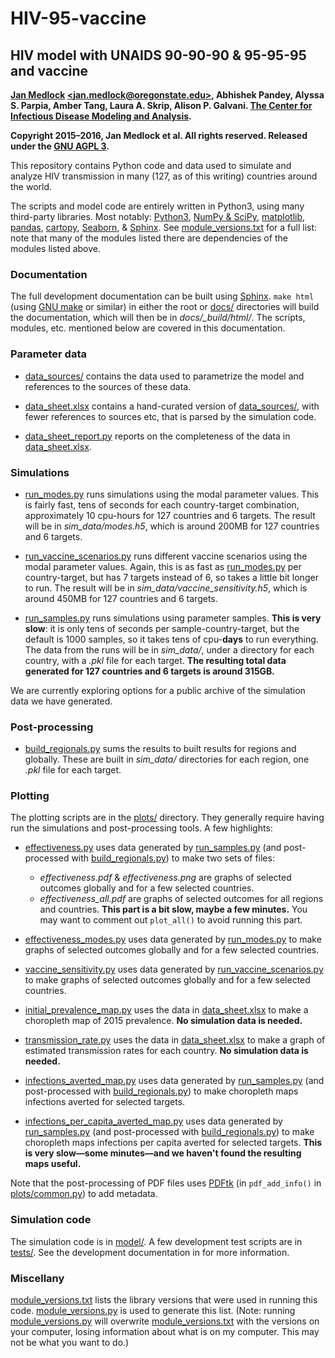 # HIV-95-vaccine

## HIV model with UNAIDS 90-90-90 & 95-95-95 and vaccine

**[Jan Medlock](http://people.oregonstate.edu/~medlockj/)
[\<jan.medlock@oregonstate.edu\>](mailto:jan.medlock@oregonstate.edu),
Abhishek Pandey, Alyssa S. Parpia, Amber Tang, Laura A. Skrip,
Alison P. Galvani.
[The Center for Infectious Disease Modeling and Analysis](http://cidma.yale.edu/).**

**Copyright 2015–2016, Jan Medlock et al.  All rights reserved.
Released under the [GNU AGPL 3](LICENSE).**

This repository contains Python code and data used to simulate and
analyze HIV transmission in many (127, as of this writing) countries
around the world.
<!---
Add link to paper here.
--->

The scripts and model code are entirely written in Python3, using many
third-party libraries.  Most notably:
[Python3](http://www.python.org/),
[NumPy & SciPy](http://www.scipy.org/),
[matplotlib](http://matplotlib.org/),
[pandas](http://pandas.pydata.org/),
[cartopy](http://scitools.org.uk/cartopy/),
[Seaborn](https://stanford.edu/~mwaskom/software/seaborn/),
& [Sphinx](http://www.sphinx-doc.org/).
See [module_versions.txt](module_versions.txt) for a full list: note
that many of the modules listed there are dependencies of the modules
listed above.

### Documentation

The full development documentation can be built using
[Sphinx](http://www.sphinx-doc.org/).  `make html` (using
[GNU make](https://www.gnu.org/software/make/) or similar) in either
the root or [docs/](docs/) directories will build the documentation,
which will then be in *docs/_build/html/*.  The scripts, modules,
etc. mentioned below are covered in this documentation.

### Parameter data

* [data_sources/](data_sources/) contains the data used to
  parametrize the model and references to the sources of these data.

* [data_sheet.xlsx](data_sheet.xlsx) contains a hand-curated version
  of [data_sources/](data_sources/), with fewer references to sources
  etc, that is parsed by the simulation code.

* [data_sheet_report.py](data_sheet_report.py) reports on the
  completeness of the data in [data_sheet.xlsx](data_sheet.xlsx).

### Simulations

* [run_modes.py](run_modes.py) runs simulations using the modal
  parameter values.  This is fairly fast, tens of seconds for each
  country-target combination, approximately 10 cpu-hours for 127
  countries and 6 targets.  The result will be in *sim_data/modes.h5*,
  which is around 200MB for 127 countries and 6 targets.

* [run_vaccine_scenarios.py](run_vaccine_scenarios.py) runs different
  vaccine scenarios using the modal parameter values.  Again, this is
  as fast as [run_modes.py](run_modes.py) per country-target, but has
  7 targets instead of 6, so takes a little bit longer to run.  The
  result will be in *sim_data/vaccine_sensitivity.h5*, which is around
  450MB for 127 countries and 6 targets.

* [run_samples.py](run_samples.py) runs simulations using parameter
  samples.  **This is very slow**: it is only tens of seconds per
  sample-country-target, but the default is 1000 samples, so it takes
  tens of cpu-**days** to run everything.  The data from the runs will
  be in *sim_data/*, under a directory for each country, with a *.pkl*
  file for each target.  **The resulting total data generated for 127
  countries and 6 targets is around 315GB.**

We are currently exploring options for a public archive of the
simulation data we have generated.

### Post-processing

* [build_regionals.py](build_regionals.py) sums the results to built
  results for regions and globally.  These are built in *sim_data/*
  directories for each region, one *.pkl* file for each target.

### Plotting

The plotting scripts are in the [plots/](plots/) directory.  They
generally require having run the simulations and post-processing
tools.  A few highlights:
* [effectiveness.py](plots/effectiveness.py) uses data generated by
  [run_samples.py](run_samples.py) (and post-processed with
  [build_regionals.py](build_regionals.py)) to make two sets of
  files:
  + *effectiveness.pdf* & *effectiveness.png* are graphs of selected
    outcomes globally and for a few selected countries.
  + *effectiveness_all.pdf* are graphs of selected outcomes for all
    regions and countries.  **This part is a bit slow, maybe a few
    minutes.**  You may want to comment out `plot_all()` to avoid
    running this part.

* [effectiveness_modes.py](plots/effectiveness_modes.py) uses data
  generated by [run_modes.py](run_modes.py) to make graphs of selected
  outcomes globally and for a few selected countries.

* [vaccine_sensitivity.py](plots/vaccine_sensitivity.py) uses data
  generated by [run_vaccine_scenarios.py](run_vaccine_scenarios.py) to
  make graphs of selected outcomes globally and for a few selected
  countries.

* [initial_prevalence_map.py](plots/initial_prevalence_map.py) uses
  the data in [data_sheet.xlsx](data_sheet.xlsx) to make a choropleth
  map of 2015 prevalence.  **No simulation data is needed.**

* [transmission_rate.py](plots/transmission_rate.py) uses the data
  in [data_sheet.xlsx](data_sheet.xlsx) to make a graph of estimated
  transmission rates for each country.  **No simulation data is
  needed.**

* [infections_averted_map.py](plots/infections_averted_map.py) uses
  data generated by [run_samples.py](run_samples.py) (and
  post-processed with [build_regionals.py](build_regionals.py)) to make
  choropleth maps infections averted for selected targets.

* [infections_per_capita_averted_map.py](plots/infections_per_capita_averted_map.py)
  uses data generated by [run_samples.py](run_samples.py) (and
  post-processed with [build_regionals.py](build_regionals.py)) to
  make choropleth maps infections per capita averted for selected
  targets.  **This is very slow—some minutes—and we haven't found the
  resulting maps useful.**

Note that the post-processing of PDF files uses
[PDFtk](https://www.pdflabs.com/tools/pdftk-server/) (in
`pdf_add_info()` in [plots/common.py](plots/common.py)) to add
metadata.

### Simulation code

The simulation code is in [model/](model/).  A few development test
scripts are in [tests/](tests/).  See the development documentation
in for more information.

### Miscellany

[module_versions.txt](module_versions.txt) lists the library
versions that were used in running this
code.  [module_versions.py](module_versions.py) is used to generate
this list.  (Note: running [module_versions.py](module_versions.py) will
overwrite [module_versions.txt](module_versions.txt) with the versions
on your computer, losing information about what is on my computer.
This may not be what you want to do.)
